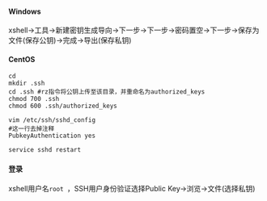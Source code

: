 #### Windows 
xshell->工具->新建密钥生成导向->下一步->下一步->密码置空->下一步->保存为文件(保存公钥)->完成->导出(保存私钥)

#### CentOS
```
cd
mkdir .ssh
cd .ssh #rz指令将公钥上传至该目录，并重命名为authorized_keys
chmod 700 .ssh
chmod 600 .ssh/authorized_keys

vim /etc/ssh/sshd_config
#这一行去掉注释
PubkeyAuthentication yes

service sshd restart
```
#### 登录
xshell用户名`root `，SSH用户身份验证选择Public Key->浏览->文件(选择私钥)